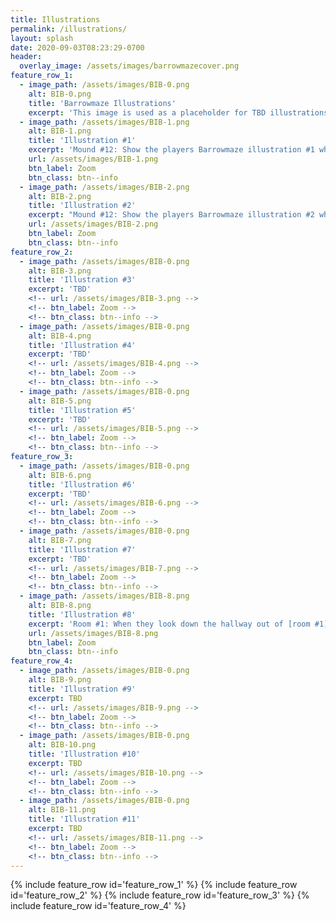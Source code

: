 ```yaml
---
title: Illustrations
permalink: /illustrations/
layout: splash
date: 2020-09-03T08:23:29-0700
header:
  overlay_image: /assets/images/barrowmazecover.png
feature_row_1:
  - image_path: /assets/images/BIB-0.png
    alt: BIB-0.png
    title: 'Barrowmaze Illustrations'
    excerpt: 'This image is used as a placeholder for TBD illustrations'
  - image_path: /assets/images/BIB-1.png
    alt: BIB-1.png
    title: 'Illustration #1'
    excerpt: 'Mound #12: Show the players Barrowmaze illustration #1 when approaching Mound #12'
    url: /assets/images/BIB-1.png
    btn_label: Zoom
    btn_class: btn--info
  - image_path: /assets/images/BIB-2.png
    alt: BIB-2.png
    title: 'Illustration #2'
    excerpt: "Mound #12: Show the players Barrowmaze illustration #2 when looking down into Mound #12"
    url: /assets/images/BIB-2.png
    btn_label: Zoom
    btn_class: btn--info
feature_row_2:
  - image_path: /assets/images/BIB-0.png
    alt: BIB-3.png
    title: 'Illustration #3'
    excerpt: 'TBD'
    <!-- url: /assets/images/BIB-3.png -->
    <!-- btn_label: Zoom -->
    <!-- btn_class: btn--info -->
  - image_path: /assets/images/BIB-0.png
    alt: BIB-4.png
    title: 'Illustration #4'
    excerpt: 'TBD'
    <!-- url: /assets/images/BIB-4.png -->
    <!-- btn_label: Zoom -->
    <!-- btn_class: btn--info -->
  - image_path: /assets/images/BIB-0.png
    alt: BIB-5.png
    title: 'Illustration #5'
    excerpt: 'TBD'
    <!-- url: /assets/images/BIB-5.png -->
    <!-- btn_label: Zoom -->
    <!-- btn_class: btn--info -->
feature_row_3:
  - image_path: /assets/images/BIB-0.png
    alt: BIB-6.png
    title: 'Illustration #6'
    excerpt: 'TBD'
    <!-- url: /assets/images/BIB-6.png -->
    <!-- btn_label: Zoom -->
    <!-- btn_class: btn--info -->
  - image_path: /assets/images/BIB-0.png
    alt: BIB-7.png
    title: 'Illustration #7'
    excerpt: 'TBD'
    <!-- url: /assets/images/BIB-7.png -->
    <!-- btn_label: Zoom -->
    <!-- btn_class: btn--info -->
  - image_path: /assets/images/BIB-8.png
    alt: BIB-8.png
    title: 'Illustration #8'
    excerpt: 'Room #1: When they look down the hallway out of [room #1], show the players Barrowmaze illustration #8'
    url: /assets/images/BIB-8.png
    btn_label: Zoom
    btn_class: btn--info
feature_row_4:
  - image_path: /assets/images/BIB-0.png
    alt: BIB-9.png
    title: 'Illustration #9'
    excerpt: TBD
    <!-- url: /assets/images/BIB-9.png -->
    <!-- btn_label: Zoom -->
    <!-- btn_class: btn--info -->
  - image_path: /assets/images/BIB-0.png
    alt: BIB-10.png
    title: 'Illustration #10'
    excerpt: TBD
    <!-- url: /assets/images/BIB-10.png -->
    <!-- btn_label: Zoom -->
    <!-- btn_class: btn--info -->
  - image_path: /assets/images/BIB-0.png
    alt: BIB-11.png
    title: 'Illustration #11'
    excerpt: TBD
    <!-- url: /assets/images/BIB-11.png -->
    <!-- btn_label: Zoom -->
    <!-- btn_class: btn--info -->
---
```


{% include feature_row id='feature_row_1' %}
{% include feature_row id='feature_row_2' %}
{% include feature_row id='feature_row_3' %}
{% include feature_row id='feature_row_4' %}
                                      
